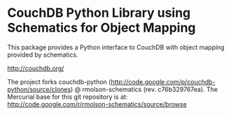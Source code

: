 CouchDB Python Library using Schematics for Object Mapping
==========================================================

This package provides a Python interface to CouchDB with object mapping provided
by schematics.

  <http://couchdb.org/>

The project forks couchdb-python (http://code.google.com/p/couchdb-python/source/clones)
@ rmolson-schematics (rev. c76b329767ea).  The Mercurial base for this git repository is at:
http://code.google.com/r/rmolson-schematics/source/browse



